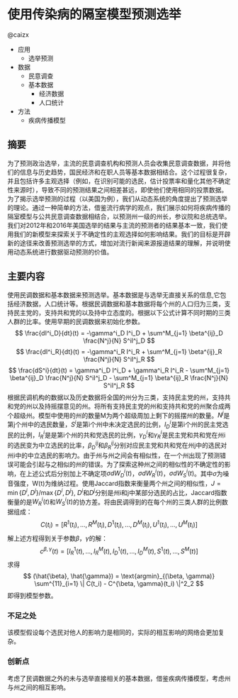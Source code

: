 # 使用传染病的隔室模型预测选举

@caizx

* 应用
  - 选举预测
* 数据
  - 民意调查
  - 基本数据
    - 经济数据
    - 人口统计
* 方法
  - 疾病传播模型

## 摘要

为了预测政治选举，主流的民意调查机构和预测人员会收集民意调查数据，并将他们的信息与历史趋势，国民经济和在职人员等基本数据相结合。这个过程很复杂，并且包括许多主观选择（例如，在识别可能的选民，估计投票率和量化其他不确定性来源时），导致不同的预测结果之间相差甚远，即使他们使用相同的投票数据。为了揭示选举预测的过程（以美国为例），我们从动态系统的角度提出了预测选举的理论。通过一种简单的方法，借鉴流行病学的观点，我们展示如何将疾病传播的隔室模型与公共民意调查数据相结合，以预测州一级的州长，参议院和总统选举。我们对2012年和2016年美国选举的结果与主流的预测者的结果基本一致，我们使用我们的新模型来探索关于不确定性的主观选择如何影响结果。我们的目标是开辟新的途径来改善预测选举的方式，增加对流行新闻来源报道结果的理解，并说明使用动态系统进行数据驱动预测的价值。

## 主要内容

使用民调数据和基本数据来预测选举。基本数据是与选举无直接关系的信息,它包括经济数据，人口统计等。根据民调数据和基本数据将每个州的人口归为三类，支持民主党的，支持共和党的以及持中立态度的。根据以下公式计算不同时期的三类人群的比率。使用早期的民调数据来初始化参数。
$$ \frac{dI^i_D}{dt}(t) = -\gamma^i_D I^i_D + \sum^M_{j=1} \beta^{ij}_D \frac{N^j}{N} S^iI^j_D $$
$$ \frac{dI^i_R}{dt}(t) = -\gamma^i_R I^i_R + \sum^M_{j=1} \beta^{ij}_R \frac{N^j}{N} S^iI^j_R $$
$$ \frac{dS^i}{dt}(t) = \gamma^i_D I^i_D + \gamma^i_R I^i_R - \sum^M_{j=1} \beta^{ij}_D \frac{N^j}{N} S^iI^j_D - \sum^M_{j=1} \beta^{ij}_R \frac{N^j}{N} S^iI^j_R $$
根据民调机构的数据以及历史数据将全国的州分为三类，支持民主党的州，支持共和党的州以及持摇摆意见的州。将所有支持民主党的州和支持共和党的州聚合成两个超级州。模型中使用的州的数量M为两个超级周加上剩下的摇摆州的数量。$N^j$是第j个州中的选民数量，$S^i$是第i个州中未决定选民的比例，$I^i_D$是第i个州的民主党选民的比例，$I^i_R$是是第i个州的共和党选民的比例，$\gamma^i_D$和$\gamma^i_R$是民主党和共和党在州i的选民变为中立选民的比率，$\beta^{ij}_D$和$\beta^{ij}_R$分别对应民主党和共和党在州j中的选民对州i中的中立选民的影响力。由于州与州之间会有相似性，在一个州出现了预测错误可能会引起与之相似的州的错误。为了探索这种州之间的相似性的不确定性的影响，在上述公式后分别加上不确定项$\sigma d W^i_D(t)$，$\sigma d W^i_R(t)$，$\sigma d W^i_S(t)$。其中$\sigma$为噪音强度，W(t)为维纳过程。使用Jaccard指数来衡量两个州之间的相似性，$J = \min \{ D^i, D^j \} / \max \{ D^i, D^j \}$, $D^i$和$D^j$分别是州i和j中某部分选民的占比，Jaccard指数衡量的是$W^i_R(t)$和$W^i_S(t)$的协方差。将由民调得到的在每个州的三类人群的比例数据组成：
$$ C(t_i) = [ R^1(t_i), \ldots, R^M(t_i), D^1(t_i), \ldots, D^M(t_i), U^1(t_i), \ldots, U^M(t_i) ] $$
解上述方程得到关于参数$\beta$，$\gamma$的解：
$$ c^{\beta, \gamma}(t) = [ I^1_R(t), \ldots, I^M_R(t), I^1_D(t), \ldots, I^M_D(t), S^1(t), \ldots, S^M(t) ] $$
求得
$$ (\hat{\beta}, \hat{\gamma}) = \text{argmin}_{(\beta, \gamma)} \sum^{11}_{i=1} \| C(t_i) - C^{\beta, \gamma}(t_i) \|^2_2 $$ 
即得到模型参数。

### 不足之处

该模型假设每个选民对他人的影响力是相同的，实际的相互影响的网络会更加复杂。

### 创新点

考虑了民调数据之外的未与选举直接相关的基本数据，借鉴疾病传播模型，考虑州与州之间的相互影响。
